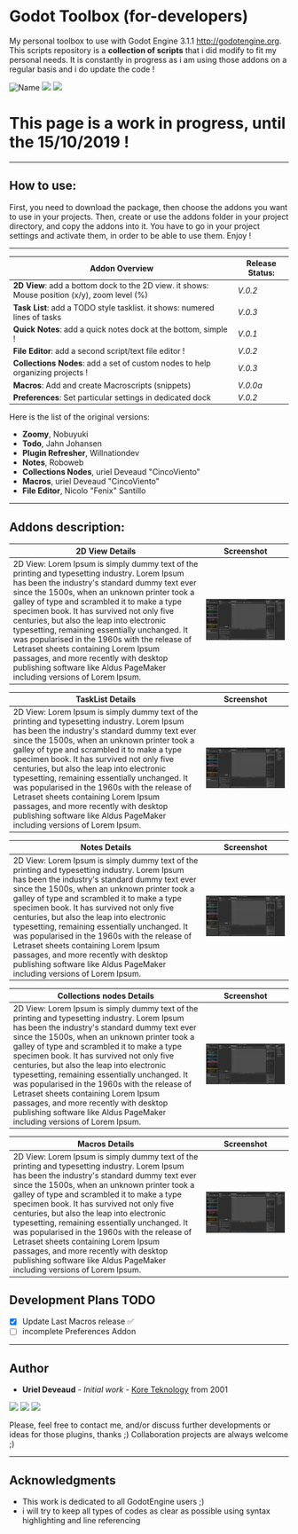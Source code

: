 # Godot Toolbox (for-developers)

My personal toolbox to use with Godot Engine 3.1.1 http://godotengine.org. This scripts repository is a **collection of scripts** that i did modify to fit my personal needs. It is constantly in progress as i am using those addons on a regular basis and i do update the code !

<img src="https://img.shields.io/badge/Godot Engine-3.1.1-lightblue.svg" alt="Name" />  <img src="https://img.shields.io/badge/GD-Script-purple.svg" /> <img src="https://img.shields.io/badge/Uriel Deveaud-2019-blue.svg" /> 

# This page is a work in progress, until the 15/10/2019 ! 

---

## How to use:
First, you need to download the package, then choose the addons you want to use in your projects.
Then, create or use the addons folder in your project directory, and copy the addons into it.
You have to go in your project settings and activate them, in order to be able to use them.
Enjoy !

---

**Addon Overview** | **Release Status:**
------------ | -------------
**2D View**: add a bottom dock to the 2D view. it shows: Mouse position (x/y), zoom level (%) | *V.0.2*
**Task List**: add a TODO style tasklist. it shows: numered lines of tasks | *V.0.3*
**Quick Notes**: add a quick notes dock at the bottom, simple ! | *V.0.1*
**File Editor**: add a second script/text file editor ! | *V.0.2*
**Collections Nodes**: add a set of custom nodes to help organizing projects ! | *V.0.3*
**Macros**: Add and create Macroscripts (snippets) | *V.0.0a*
**Preferences**: Set particular settings in dedicated dock | *V.0.2*

Here is the list of the original versions:
- **Zoomy**, Nobuyuki 
- **Todo**, Jahn Johansen
- **Plugin Refresher**, Willnationdev
- **Notes**, Roboweb
- **Collections Nodes**, uriel Deveaud "CincoViento"
- **Macros**, uriel Deveaud "CincoViento"
- **File Editor**, Nicolo "Fenix" Santillo

---

## Addons description:

2D View Details | Screenshot
------------ | -------------
2D View: Lorem Ipsum is simply dummy text of the printing and typesetting industry. Lorem Ipsum has been the industry's standard dummy text ever since the 1500s, when an unknown printer took a galley of type and scrambled it to make a type specimen book. It has survived not only five centuries, but also the leap into electronic typesetting, remaining essentially unchanged. It was popularised in the 1960s with the release of Letraset sheets containing Lorem Ipsum passages, and more recently with desktop publishing software like Aldus PageMaker including versions of Lorem Ipsum. | <img src="https://github.com/KoreTeknology/Godot-toolbox-for-developers/blob/master/Documentation/images/screen.png">

TaskList Details | Screenshot
------------ | -------------
2D View: Lorem Ipsum is simply dummy text of the printing and typesetting industry. Lorem Ipsum has been the industry's standard dummy text ever since the 1500s, when an unknown printer took a galley of type and scrambled it to make a type specimen book. It has survived not only five centuries, but also the leap into electronic typesetting, remaining essentially unchanged. It was popularised in the 1960s with the release of Letraset sheets containing Lorem Ipsum passages, and more recently with desktop publishing software like Aldus PageMaker including versions of Lorem Ipsum. | <img src="https://github.com/KoreTeknology/Godot-toolbox-for-developers/blob/master/Documentation/images/screen.png">

Notes Details | Screenshot
------------ | -------------
2D View: Lorem Ipsum is simply dummy text of the printing and typesetting industry. Lorem Ipsum has been the industry's standard dummy text ever since the 1500s, when an unknown printer took a galley of type and scrambled it to make a type specimen book. It has survived not only five centuries, but also the leap into electronic typesetting, remaining essentially unchanged. It was popularised in the 1960s with the release of Letraset sheets containing Lorem Ipsum passages, and more recently with desktop publishing software like Aldus PageMaker including versions of Lorem Ipsum. | <img src="https://github.com/KoreTeknology/Godot-toolbox-for-developers/blob/master/Documentation/images/screen.png">

Collections nodes Details | Screenshot
------------ | -------------
2D View: Lorem Ipsum is simply dummy text of the printing and typesetting industry. Lorem Ipsum has been the industry's standard dummy text ever since the 1500s, when an unknown printer took a galley of type and scrambled it to make a type specimen book. It has survived not only five centuries, but also the leap into electronic typesetting, remaining essentially unchanged. It was popularised in the 1960s with the release of Letraset sheets containing Lorem Ipsum passages, and more recently with desktop publishing software like Aldus PageMaker including versions of Lorem Ipsum. | <img src="https://github.com/KoreTeknology/Godot-toolbox-for-developers/blob/master/Documentation/images/screen.png">

Macros Details | Screenshot
------------ | -------------
2D View: Lorem Ipsum is simply dummy text of the printing and typesetting industry. Lorem Ipsum has been the industry's standard dummy text ever since the 1500s, when an unknown printer took a galley of type and scrambled it to make a type specimen book. It has survived not only five centuries, but also the leap into electronic typesetting, remaining essentially unchanged. It was popularised in the 1960s with the release of Letraset sheets containing Lorem Ipsum passages, and more recently with desktop publishing software like Aldus PageMaker including versions of Lorem Ipsum. | <img src="https://github.com/KoreTeknology/Godot-toolbox-for-developers/blob/master/Documentation/images/screen.png">

## Development Plans TODO

- [x] Update Last Macros release :white_check_mark:
- [ ] incomplete Preferences Addon

---

## Author

* **Uriel Deveaud** - *Initial work* - [Kore Teknology](https://github.com/KoreTeknology) from 2001

<img src="https://img.shields.io/badge/Aktiv-25-9cf.svg" /> <img src="https://img.shields.io/badge/5-Viento-9cf.svg" /> <img src="https://img.shields.io/badge/Kore-Teknology-9cf.svg" />

Please, feel free to contact me, and/or discuss further developments or ideas for those plugins, thanks ;)
Collaboration projects are always welcome ;)

---

## Acknowledgments

* This work is dedicated to all GodotEngine users ;)
* i will try to keep all types of codes as clear as possible using syntax highlighting and line referencing


